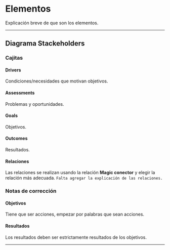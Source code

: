 # Elementos
Explicación breve de que son los elementos.

---

## Diagrama Stackeholders

### Cajitas

#### Drivers
Condiciones/necesidades que motivan objetivos.

#### Assessments
Problemas y oportunidades.

#### Goals
Objetivos.

#### Outcomes
Resultados.


#### Relaciones
Las relaciones se realizan usando la relación **Magic conector** y elegir la relación más adecuada.
`Falta agregar la explicación de las relaciones.`

### Notas de corrección

#### Objetivos
Tiene que ser acciones, empezar por palabras que sean acciones.

#### Resultados
Los resultados deben ser estrictamente resultados de los objetivos.

---